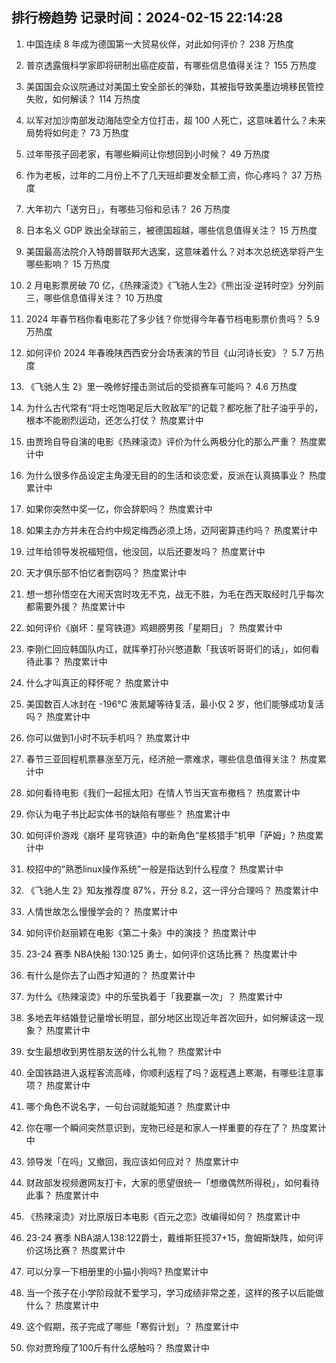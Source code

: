 
## 排行榜趋势 记录时间：2024-02-15 22:14:28
  
  1. 中国连续 8 年成为德国第一大贸易伙伴，对此如何评价？ 238 万热度
    
  2. 普京透露俄科学家即将研制出癌症疫苗，有哪些信息值得关注？ 155 万热度
    
  3. 美国国会众议院通过对美国土安全部长的弹劾，其被指导致美墨边境移民管控失败，如何解读？ 114 万热度
    
  4. 以军对加沙南部发动海陆空全方位打击，超 100 人死亡，这意味着什么？未来局势将如何走？ 73 万热度
    
  5. 过年带孩子回老家，有哪些瞬间让你想回到小时候？ 49 万热度
    
  6. 作为老板，过年的二月份上不了几天班却要发全额工资，你心疼吗？ 37 万热度
    
  7. 大年初六「送穷日」，有哪些习俗和忌讳？ 26 万热度
    
  8. 日本名义 GDP 跌出全球前三，被德国超越，哪些信息值得关注？ 15 万热度
    
  9. 美国最高法院介入特朗普联邦大选案，这意味着什么？对本次总统选举将产生哪些影响？ 15 万热度
    
  10. 2 月电影票房破 70 亿，《热辣滚烫》《飞驰人生2》《熊出没·逆转时空》分列前三，哪些信息值得关注？ 10 万热度
    
  11. 2024 年春节档你看电影花了多少钱？你觉得今年春节档电影票价贵吗？ 5.9 万热度
    
  12. 如何评价 2024 年春晚陕西西安分会场表演的节目《山河诗长安》？ 5.7 万热度
    
  13. 《飞驰人生 2》里一晚修好撞击测试后的受损赛车可能吗？ 4.6 万热度
    
  14. 为什么古代常有“将士吃饱喝足后大败敌军”的记载？都吃胀了肚子油乎乎的，根本不能剧烈运动，还怎么打仗？ 热度累计中
    
  15. 由贾玲自导自演的电影《热辣滚烫》评价为什么两极分化的那么严重？ 热度累计中
    
  16. 为什么很多作品设定主角漫无目的的生活和谈恋爱，反派在认真搞事业？ 热度累计中
    
  17. 如果你突然中奖一亿，你会辞职吗？ 热度累计中
    
  18. 如果主办方并未在合约中规定梅西必须上场，迈阿密算违约吗？ 热度累计中
    
  19. 过年给领导发祝福短信，他没回，以后还要发吗？ 热度累计中
    
  20. 天才俱乐部不怕忆者剽窃吗？ 热度累计中
    
  21. 想一想孙悟空在大闹天宫时攻无不克，战无不胜，为毛在西天取经时几乎每次都需要外援？ 热度累计中
    
  22. 如何评价《崩坏：星穹铁道》鸡翅膀男孩「星期日」？ 热度累计中
    
  23. 李刚仁回应韩国队内讧，就挥拳打孙兴慜道歉「我该听哥哥们的话」，如何看待此事？ 热度累计中
    
  24. 什么才叫真正的释怀呢？ 热度累计中
    
  25. 美国数百人冰封在 -196℃ 液氮罐等待复活，最小仅 2 岁，他们能够成功复活吗？ 热度累计中
    
  26. 你可以做到1小时不玩手机吗？ 热度累计中
    
  27. 春节三亚回程机票暴涨至万元，经济舱一票难求，哪些信息值得关注？ 热度累计中
    
  28. 如何看待电影《我们一起摇太阳》在情人节当天宣布撤档？ 热度累计中
    
  29. 你认为电子书比起实体书的缺陷有哪些？ 热度累计中
    
  30. 如何评价游戏《崩坏 星穹铁道》中的新角色“星核猎手”机甲「萨姆」? 热度累计中
    
  31. 校招中的“熟悉linux操作系统”一般是指达到什么程度？ 热度累计中
    
  32. 《飞驰人生 2》知友推荐度 87%，开分 8.2，这一评分合理吗？ 热度累计中
    
  33. 人情世故怎么慢慢学会的？ 热度累计中
    
  34. 如何评价赵丽颖在电影《第二十条》中的演技？ 热度累计中
    
  35. 23-24 赛季 NBA快船 130:125 勇士，如何评价这场比赛？ 热度累计中
    
  36. 有什么是你去了山西才知道的？ 热度累计中
    
  37. 为什么《热辣滚烫》中的乐莹执着于「我要赢一次」？ 热度累计中
    
  38. 多地去年结婚登记量增长明显，部分地区出现近年首次回升，如何解读这一现象？ 热度累计中
    
  39. 女生最想收到男性朋友送的什么礼物？ 热度累计中
    
  40. 全国铁路进入返程客流高峰，你顺利返程了吗？返程遇上寒潮，有哪些注意事项？ 热度累计中
    
  41. 哪个角色不说名字，一句台词就能知道？ 热度累计中
    
  42. 你在哪一个瞬间突然意识到，宠物已经是和家人一样重要的存在了？ 热度累计中
    
  43. 领导发「在吗」又撤回，我应该如何应对？ 热度累计中
    
  44. 财政部发视频邀网友打卡，大家的愿望很统一「想缴偶然所得税」，如何看待此事？ 热度累计中
    
  45. 《热辣滚烫》对比原版日本电影《百元之恋》改编得如何？ 热度累计中
    
  46. 23-24 赛季 NBA湖人138:122爵士，戴维斯狂揽37+15，詹姆斯缺阵，如何评价这场比赛？ 热度累计中
    
  47. 可以分享一下相册里的小猫小狗吗? 热度累计中
    
  48. 当一个孩子在小学阶段就不爱学习，学习成绩非常之差，这样的孩子以后能做什么？ 热度累计中
    
  49. 这个假期，孩子完成了哪些「寒假计划」？ 热度累计中
    
  50. 你对贾玲瘦了100斤有什么感触吗？ 热度累计中
    